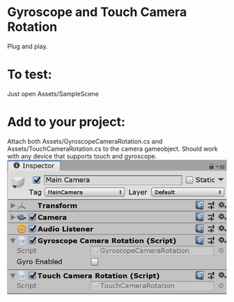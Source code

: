 # Gyroscope and Touch Camera Rotation

Plug and play.
# To test:
Just open Assets/SampleScene
# Add to your project:
Attach both Assets/GyroscopeCameraRotation.cs and Assets/TouchCameraRotation.cs to the camera gameobject.
Should work with any device that supports touch and gyroscope.
 [![1](Screenshots/1.jpg)](Screenshots/1.jpg)
